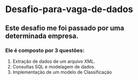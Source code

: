 # Desafio-para-vaga-de-dados
## Este desafio me foi passado por uma determinada empresa.

### Ele é composto por 3 questões: 
1. Extração de dados de um arquivo XML.
2. Consultas SQL e modelagem de dados.
3. Implementação de um modelo de Classificação
